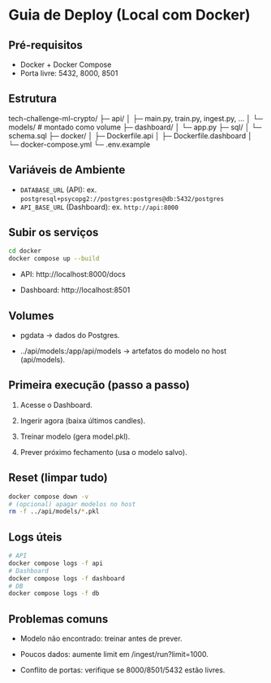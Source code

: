 # Guia de Deploy (Local com Docker)

## Pré-requisitos
- Docker + Docker Compose
- Porta livre: 5432, 8000, 8501

## Estrutura
tech-challenge-ml-crypto/
├─ api/
│  ├─ main.py, train.py, ingest.py, ...
│  └─ models/            # montado como volume
├─ dashboard/
│  └─ app.py
├─ sql/
│  └─ schema.sql
├─ docker/
│  ├─ Dockerfile.api
│  ├─ Dockerfile.dashboard
│  └─ docker-compose.yml
└─ .env.example

## Variáveis de Ambiente
- `DATABASE_URL` (API): ex. `postgresql+psycopg2://postgres:postgres@db:5432/postgres`
- `API_BASE_URL` (Dashboard): ex. `http://api:8000`

## Subir os serviços
```bash
cd docker
docker compose up --build
```

- API: http://localhost:8000/docs

- Dashboard: http://localhost:8501

## Volumes

- pgdata → dados do Postgres.

- ../api/models:/app/api/models → artefatos do modelo no host (api/models).

## Primeira execução (passo a passo)

1. Acesse o Dashboard.

2. Ingerir agora (baixa últimos candles).

3. Treinar modelo (gera model.pkl).

4. Prever próximo fechamento (usa o modelo salvo).

## Reset (limpar tudo)

```bash
docker compose down -v
# (opcional) apagar modelos no host
rm -f ../api/models/*.pkl
```

## Logs úteis

```bash
# API
docker compose logs -f api
# Dashboard
docker compose logs -f dashboard
# DB
docker compose logs -f db
```

## Problemas comuns

- Modelo não encontrado: treinar antes de prever.

- Poucos dados: aumente limit em /ingest/run?limit=1000.

- Conflito de portas: verifique se 8000/8501/5432 estão livres.
